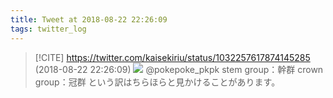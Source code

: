 ```yaml
---
title: Tweet at 2018-08-22 22:26:09
tags: twitter_log
---
```


> [!CITE] https://twitter.com/kaisekiriu/status/1032257617874145285 (2018-08-22 22:26:09)
> ![](https://twitter.com/kaisekiriu/status/1032257617874145285)
> @pokepoke_pkpk stem group：幹群
> crown group：冠群
> という訳はちらほらと見かけることがあります。
